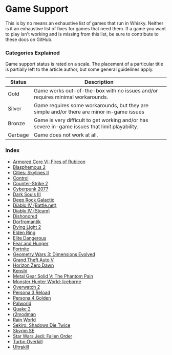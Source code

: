# Game Support

This is by no means an exhaustive list of games that run in Whisky.
Neither is it an exhaustive list of fixes for games that need them.
If a game you want to play isn't working and is missing from this list,
be sure to contribute to these docs on GitHub.

### Categories Explained

Game support status is rated on a scale. The placement of a particular
title is partially left to the article author, but some general guidelines apply.

| Status  | Description                                                                                    |
| ------- | ---------------------------------------------------------------------------------------------- |
| Gold    | Game works out-of-the-box with no issues and/or requires minimal workarounds.                  |
| Silver  | Game requires some workarounds, but they are simple and/or there are minor in-game issues      |
| Bronze  | Game is very difficult to get working and/or has severe in-game issues that limit playability. |
| Garbage | Game does not work at all.                                                                     |

### Index

- [Armored Core VI: Fires of Rubicon](./armored-core-6.md)
- [Blasphemous 2](./blasphemous-2.md)
- [Cities: Skylines II](./cities-skylines-2.md)
- [Control](./control.md)
- [Counter-Strike 2](./counter-strike-2.md)
- [Cyberpunk 2077](./cyberpunk-2077.md)
- [Dark Souls III](./dark-souls-3.md)
- [Deep Rock Galactic](./deep-rock-galactic.md)
- [Diablo IV (Battle.net)](./diablo-4-battle-net.md)
- [Diablo IV (Steam)](./diablo-4-steam.md)
- [Dishonored](./dishonored.md)
- [Dorfromantik](./dorfromantik.md)
- [Dying Light 2](./dying-light-2.md)
- [Elden Ring](./elden-ring.md)
- [Elite Dangerous](./elite-dangerous.md)
- [Fear and Hunger](./fear-and-hunger.md)
- [Fortnite](./fortnite.md)
- [Geometry Wars 3: Dimensions Evolved](./gw3-dimensions-evolved.md)
- [Grand Theft Auto V](./gta-5.md)
- [Horizon Zero Dawn](./horizon-zero-dawn.md)
- [Kenshi](./kenshi.md)
- [Metal Gear Solid V: The Phantom Pain](./mgs-5.md)
- [Monster Hunter World: Iceborne](./monster-hunter-world-iceborne.md)
- [Overwatch 2](./overwatch-2.md)
- [Persona 3 Reload](./p3r.md)
- [Persona 4 Golden](./p4g.md)
- [Palworld](./palworld.md)
- [Quake 2](./game-support/quake2.md)
- [r2modman](./r2modman.md)
- [Rain World](./rain-world.md)
- [Sekiro: Shadows Die Twice](./sekiro.md)
- [Skyrim SE](./skyrim-se.md)
- [Star Wars Jedi: Fallen Order](./sw-fallen-order.md)
- [Turbo Overkill](./turbo-overkill.md)
- [Ultrakill](./ultrakill.md)
